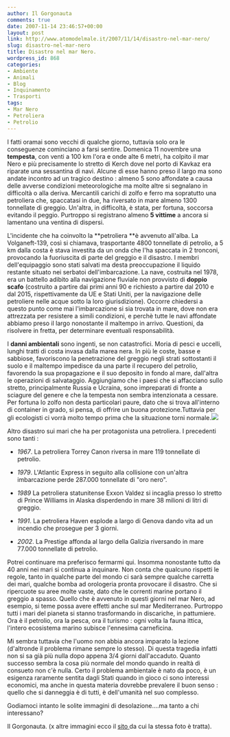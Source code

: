 ```yaml
---
author: Il Gorgonauta
comments: true
date: 2007-11-14 23:46:57+00:00
layout: post
link: http://www.atomodelmale.it/2007/11/14/disastro-nel-mar-nero/
slug: disastro-nel-mar-nero
title: Disastro nel mar Nero.
wordpress_id: 868
categories:
- Ambiente
- Animali
- Blog
- Inquinamento
- Trasporti
tags:
- Mar Nero
- Petroliera
- Petrolio
---
```


I fatti oramai sono vecchi di qualche giorno, tuttavia solo ora le conseguenze cominciano a farsi sentire. Domenica 11 novembre una **tempesta**, con venti a 100 km l'ora e onde alte 6 metri, ha colpito il mar Nero e più precisamente lo stretto di Kerch dove nel porto di Kavkaz era riparate una sessantina di navi. Alcune di esse hanno preso il largo ma sono andate incontro ad un tragico destino : almeno 5 sono affondate a causa delle avverse condizioni meteorologiche ma molte altre si segnalano in difficoltà o alla deriva. Mercantili carichi di zolfo e ferro ma sopratutto una petroliera che, spaccatasi in due, ha riversato in mare almeno 1300 tonnellate di greggio. Un'altra, in difficoltà, è stata, per fortuna, soccorsa evitando il peggio. Purtroppo si registrano almeno **5 vittime** a ancora si lamentano una ventina di dispersi.

L'incidente che ha coinvolto la **petroliera **è avvenuto all'alba. La Volganeft-139, così si chiamava, trasportante 4800 tonnellate di petrolio, a 5 km dalla costa è stava investita da un onda che l'ha spaccata in 2 tronconi, provocando la fuoriuscita di parte del greggio e il disastro. I membri dell'equipaggio sono stati salvati ma desta preoccupazione il liquido restante situato nei serbatoi dell'imbarcazione. La nave, costruita nel 1978, era un battello adibito alla navigazione fluviale non provvisto di **doppio scafo** (costruito a partire dai primi anni 90 e richiesto a partire dal 2010 e dal 2015, rispettivamente da UE e Stati Uniti, per la navigazione delle petroliere nelle acque sotto la loro giurisdizione). Occorre chiedersi a questo punto come mai l'imbarcazione si sia trovata in mare, dove non era attrezzata per resistere a simili condizioni, e perchè tutte le navi affondate abbiamo preso il largo nonostante il maltempo in arrivo. Questioni, da risolvere in fretta, per determinare eventuali responsabilità.

<!-- more -->


I **danni ambientali** sono ingenti, se non catastrofici. Moria di pesci e uccelli, lunghi tratti di costa invasa dalla marea nera. In più le coste, basse e sabbiose, favoriscono la penetrazione del greggio negli strati sottostanti il suolo e il maltempo impedisce da una parte il recupero del petrolio, favorendo la sua propagazione e il suo deposito in fondo al mare, dall'altra le operazioni di salvataggio. Aggiungiamo che i paesi che si affacciano sullo stretto, principalmente Russia e Ucraina, sono impreparati di fronte a sciagure del genere e che la tempesta non sembra intenzionata a cessare. Per fortuna lo zolfo non desta particolari paure, dato che si trova all'interno di container in grado, si pensa, di offrire un buona protezione.Tuttavia per gli ecologisti ci vorrà molto tempo prima che la situazione torni normale.![](http://www.atomodelmale.it/wp-content/uploads/2008/10/08-300x216.jpg)

Altro disastro sui mari che ha per protagonista una petroliera. I precedenti sono tanti :



	
  * _1967_. La petroliera Torrey Canon riversa in mare 119 tonnellate di petrolio.

	
  * _1979_. L'Atlantic Express in seguito alla collisione con un'altra imbarcazione perde 287.000 tonnellate di "oro nero".

	
  * _1989_ La petroliera statunitense Exxon Valdez si incaglia presso lo stretto di Prince Williams in Alaska disperdendo in mare 38 milioni di litri di greggio.

	
  * _1991_. La petroliera Haven esplode a largo di Genova dando vita ad un incendio che prosegue per 3 giorni.

	
  * _2002_. La Prestige affonda al largo della Galizia riversando in mare 77.000 tonnellate di petrolio.


Potrei continuare ma preferisco fermarmi qui. Insomma nonostante tutto da 40 anni nei mari si continua a inquinare. Non conta che qualcuno rispetti le regole, tanto in qualche parte del mondo ci sarà sempre qualche carretta dei mari, qualche bomba ad orologeria pronta provocare il disastro. Che si ripercuote su aree molte vaste, dato che le correnti marine portano il greggio a spasso. Quello che è avvenuto in questi giorni nel mar Nero, ad esempio, si teme possa avere effetti anche sul mar Mediterraneo. Purtroppo tutti i mari del pianeta si stanno trasformando in discariche, in  pattumiere. Ora è il petrolio, ora la pesca, ora il turismo : ogni volta la fauna ittica, l'intero ecosistema marino subisce l'ennesima carneficina.

Mi sembra tuttavia che l'uomo non abbia ancora imparato la lezione (d'altronde il problema rimane sempre lo stesso). Di questa tragedia infatti non si sa già più nulla dopo appena 3/4 giorni dall'accaduto. Quanto successo sembra la cosa più normale del mondo quando in realtà di consueto non c'è nulla. Certo il problema ambientale è nato da poco, è un esigenza raramente sentita dagli Stati quando in gioco ci sono interessi economici, ma anche in questa materia dovrebbe prevalere il buon senso : quello che si danneggia è di tutti, è dell'umanità nel suo complesso.

Godiamoci intanto le solite immagini di desolazione....ma tanto a chi interessano?

Il Gorgonauta. (x altre immagini ecco il [sito ](http://www.lastampa.it/redazione/cmsSezioni/esteri/200711articoli/27542girata.asp)da cui la stessa foto è tratta).

